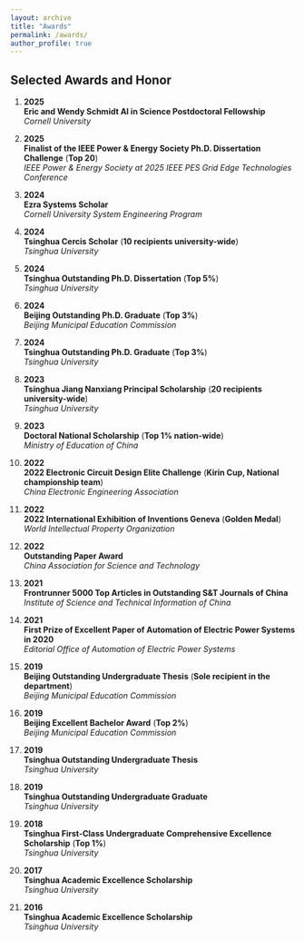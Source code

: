 ```yaml
---
layout: archive
title: "Awards"
permalink: /awards/
author_profile: true
---
```


## Selected Awards and Honor
1. **2025**  
   **Eric and Wendy Schmidt AI in Science Postdoctoral Fellowship**  
   *Cornell University*

2. **2025**  
   **Finalist of the IEEE Power & Energy Society Ph.D. Dissertation Challenge** (**Top 20**)  
   *IEEE Power & Energy Society at 2025 IEEE PES Grid Edge Technologies Conference*

3. **2024**  
   **Ezra Systems Scholar**  
   *Cornell University System Engineering Program*

4. **2024**  
   **Tsinghua Cercis Scholar** (**10 recipients university-wide**)  
   *Tsinghua University*

5. **2024**  
   **Tsinghua Outstanding Ph.D. Dissertation** (**Top 5%**)  
   *Tsinghua University*

6. **2024**  
   **Beijing Outstanding Ph.D. Graduate** (**Top 3%**)  
   *Beijing Municipal Education Commission*

7. **2024**  
   **Tsinghua Outstanding Ph.D. Graduate** (**Top 3%**)  
   *Tsinghua University*

8. **2023**  
   **Tsinghua Jiang Nanxiang Principal Scholarship** (**20 recipients university-wide**)  
   *Tsinghua University*

9. **2023**  
   **Doctoral National Scholarship** (**Top 1% nation-wide**)  
   *Ministry of Education of China*

10. **2022**  
    **2022 Electronic Circuit Design Elite Challenge** (**Kirin Cup, National championship team**)  
    *China Electronic Engineering Association*

11. **2022**  
    **2022 International Exhibition of Inventions Geneva** (**Golden Medal**)  
    *World Intellectual Property Organization*

12. **2022**  
    **Outstanding Paper Award**  
    *China Association for Science and Technology*

13. **2021**  
    **Frontrunner 5000 Top Articles in Outstanding S&T Journals of China**  
    *Institute of Science and Technical Information of China*

14. **2021**  
    **First Prize of Excellent Paper of Automation of Electric Power Systems in 2020**  
    *Editorial Office of Automation of Electric Power Systems*

15. **2019**  
    **Beijing Outstanding Undergraduate Thesis** (**Sole recipient in the department**)  
    *Beijing Municipal Education Commission*

16. **2019**  
    **Beijing Excellent Bachelor Award** (**Top 2%**)  
    *Beijing Municipal Education Commission*

17. **2019**  
    **Tsinghua Outstanding Undergraduate Thesis**  
    *Tsinghua University*

18. **2019**  
    **Tsinghua Outstanding Undergraduate Graduate**  
    *Tsinghua University*

19. **2018**  
    **Tsinghua First-Class Undergraduate Comprehensive Excellence Scholarship** (**Top 1%**)  
    *Tsinghua University*

20. **2017**  
    **Tsinghua Academic Excellence Scholarship**  
    *Tsinghua University*

21. **2016**  
    **Tsinghua Academic Excellence Scholarship**  
    *Tsinghua University*


